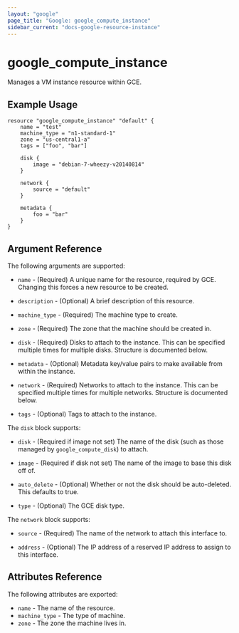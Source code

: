 ```yaml
---
layout: "google"
page_title: "Google: google_compute_instance"
sidebar_current: "docs-google-resource-instance"
---
```


# google\_compute\_instance

Manages a VM instance resource within GCE.

## Example Usage

```
resource "google_compute_instance" "default" {
	name = "test"
	machine_type = "n1-standard-1"
	zone = "us-central1-a"
	tags = ["foo", "bar"]

	disk {
		image = "debian-7-wheezy-v20140814"
	}

	network {
		source = "default"
	}

	metadata {
		foo = "bar"
	}
}
```

## Argument Reference

The following arguments are supported:

* `name` - (Required) A unique name for the resource, required by GCE.
    Changing this forces a new resource to be created.

* `description` - (Optional) A brief description of this resource.

* `machine_type` - (Required) The machine type to create.

* `zone` - (Required) The zone that the machine should be created in.

* `disk` - (Required) Disks to attach to the instance. This can be specified
    multiple times for multiple disks. Structure is documented below.

* `metadata` - (Optional) Metadata key/value pairs to make available from
    within the instance.

* `network` - (Required) Networks to attach to the instance. This can be
    specified multiple times for multiple networks. Structure is documented
    below.

* `tags` - (Optional) Tags to attach to the instance.

The `disk` block supports:

* `disk` - (Required if image not set) The name of the disk (such as
     those managed by `google_compute_disk`) to attach.

* `image` - (Required if disk not set) The name of the image to base
    this disk off of.

* `auto_delete` - (Optional) Whether or not the disk should be auto-deleted.
    This defaults to true.

* `type` - (Optional) The GCE disk type.

The `network` block supports:

* `source` - (Required) The name of the network to attach this interface to.

* `address` - (Optional) The IP address of a reserved IP address to assign
     to this interface.

## Attributes Reference

The following attributes are exported:

* `name` - The name of the resource.
* `machine_type` - The type of machine.
* `zone` - The zone the machine lives in.
